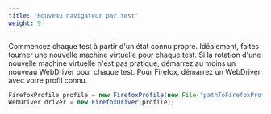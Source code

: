 ```yaml
---
title: "Nouveau navigateur par test"
weight: 9
---
```


Commencez chaque test à partir d'un état connu propre.
Idéalement, faites tourner une nouvelle machine virtuelle pour chaque test.
Si la rotation d'une nouvelle machine virtuelle n'est pas pratique,
démarrez au moins un nouveau WebDriver pour chaque test.
Pour Firefox, démarrez un WebDriver avec votre profil connu.

```java
FirefoxProfile profile = new FirefoxProfile(new File("pathToFirefoxProfile"));
WebDriver driver = new FirefoxDriver(profile);
```
